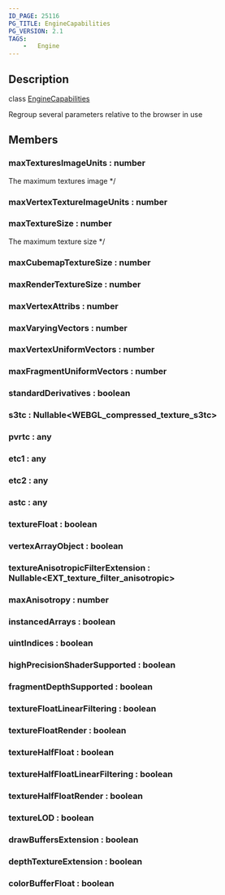 ```yaml
---
ID_PAGE: 25116
PG_TITLE: EngineCapabilities
PG_VERSION: 2.1
TAGS:
    -   Engine
---
```

## Description

class [EngineCapabilities](/classes/3.1/EngineCapabilities)

Regroup several parameters relative to the browser in use

## Members

### maxTexturesImageUnits : number

The maximum textures image */

### maxVertexTextureImageUnits : number



### maxTextureSize : number

The maximum texture size */

### maxCubemapTextureSize : number



### maxRenderTextureSize : number



### maxVertexAttribs : number



### maxVaryingVectors : number



### maxVertexUniformVectors : number



### maxFragmentUniformVectors : number



### standardDerivatives : boolean



### s3tc : Nullable&lt;WEBGL_compressed_texture_s3tc&gt;



### pvrtc : any



### etc1 : any



### etc2 : any



### astc : any



### textureFloat : boolean



### vertexArrayObject : boolean



### textureAnisotropicFilterExtension : Nullable&lt;EXT_texture_filter_anisotropic&gt;



### maxAnisotropy : number



### instancedArrays : boolean



### uintIndices : boolean



### highPrecisionShaderSupported : boolean



### fragmentDepthSupported : boolean



### textureFloatLinearFiltering : boolean



### textureFloatRender : boolean



### textureHalfFloat : boolean



### textureHalfFloatLinearFiltering : boolean



### textureHalfFloatRender : boolean



### textureLOD : boolean



### drawBuffersExtension : boolean



### depthTextureExtension : boolean



### colorBufferFloat : boolean



